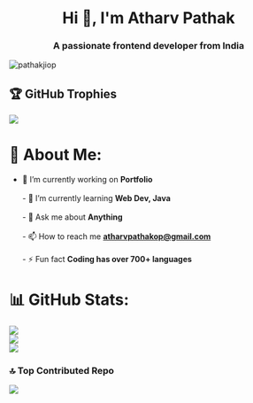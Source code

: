 <h1 align="center">Hi 👋, I'm Atharv Pathak</h1>
<h3 align="center">A passionate frontend developer from India</h3>

<p align="left"> <img src="https://komarev.com/ghpvc/?username=pathakjiop&label=Profile%20views&color=0e75b6&style=flat" alt="pathakjiop" /> </p>

## 🏆 GitHub Trophies
![](https://github-profile-trophy.vercel.app/?username=pathakjiop&theme=radical&no-frame=false&no-bg=true&margin-w=4)


# 💫 About Me:
- 🔭 I’m currently working on **Portfolio**<br><br>- 🌱 I’m currently learning **Web Dev, Java**<br><br>- 💬 Ask me about **Anything**<br><br>- 📫 How to reach me **atharvpathakop@gmail.com**<br><br>- ⚡ Fun fact **Coding has over 700+ languages**<br>


# 📊 GitHub Stats:
![](https://github-readme-stats.vercel.app/api?username=pathakjiop&theme=dark&hide_border=false&include_all_commits=false&count_private=false)<br/>
![](https://github-readme-streak-stats.herokuapp.com/?user=pathakjiop&theme=dark&hide_border=false)<br/>
![](https://github-readme-stats.vercel.app/api/top-langs/?username=pathakjiop&theme=dark&hide_border=false&include_all_commits=false&count_private=false&layout=compact)

### 🔝 Top Contributed Repo
![](https://github-contributor-stats.vercel.app/api?username=pathakjiop&limit=5&theme=dark&combine_all_yearly_contributions=true)

